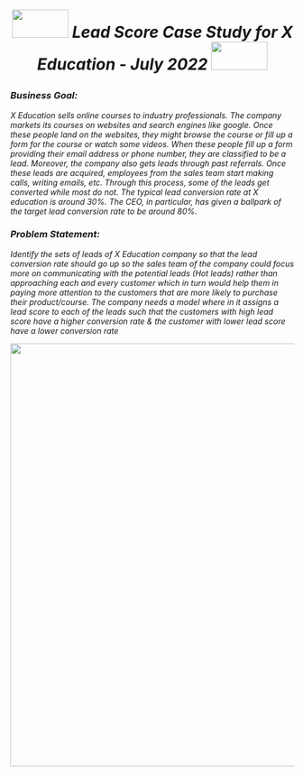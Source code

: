 #  <b><i><p align="center"><img src="https://user-images.githubusercontent.com/102786084/164955520-d88b1402-7b4f-4cf6-b941-a82e528ff66b.png" width="100" height="50" left="0">   Lead Score Case Study for X Education - July 2022  <img src="https://user-images.githubusercontent.com/102786084/164955542-46064661-8aed-4d35-a3d4-6dcfb2a157db.png" width="100" height="50"></p></i></b>

### _Business Goal:_
_X Education sells online courses to industry professionals. The company markets its courses on websites and search engines like google.  Once these people land on the websites, they might browse the course or fill up a form for the course or watch some videos. When these people fill up a form providing their email address or phone number, they are classified to be a lead. Moreover, the company also gets leads through past referrals. Once these leads are acquired, employees from
the sales team start making calls, writing emails, etc. Through this process, some of the leads get converted while most do not. The typical lead conversion rate at X education is around 30%. The CEO, in particular, has given a ballpark of the target lead conversion rate to be around 80%._

### _Problem Statement:_
_Identify the sets of leads of X Education company so that the lead conversion rate should go up so the sales team of the company could focus more on communicating with the potential leads (Hot leads) rather than approaching each and every customer which in turn would help them in paying more attention to the
customers that are more likely to purchase their product/course. The company needs a model where in it assigns a lead score to each of the leads such that the customers with high lead score have a higher conversion rate & the customer with lower lead score have a lower conversion rate_

<p align="center"><img src="https://user-images.githubusercontent.com/102786084/182737997-2d48fbfc-8113-4e6a-8266-abc9b5cc1998.png" width="1100" height="750" left="0">

